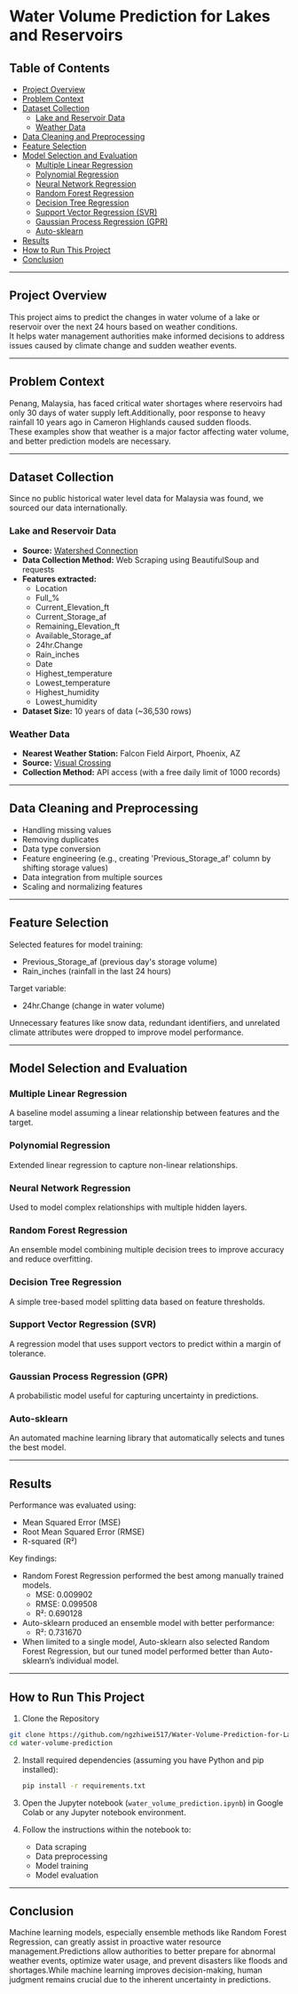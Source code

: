 # Water Volume Prediction for Lakes and Reservoirs

## Table of Contents
- [Project Overview](#project-overview)
- [Problem Context](#problem-context)
- [Dataset Collection](#dataset-collection)
  - [Lake and Reservoir Data](#lake-and-reservoir-data)
  - [Weather Data](#weather-data)
- [Data Cleaning and Preprocessing](#data-cleaning-and-preprocessing)
- [Feature Selection](#feature-selection)
- [Model Selection and Evaluation](#model-selection-and-evaluation)
  - [Multiple Linear Regression](#multiple-linear-regression)
  - [Polynomial Regression](#polynomial-regression)
  - [Neural Network Regression](#neural-network-regression)
  - [Random Forest Regression](#random-forest-regression)
  - [Decision Tree Regression](#decision-tree-regression)
  - [Support Vector Regression (SVR)](#support-vector-regression-svr)
  - [Gaussian Process Regression (GPR)](#gaussian-process-regression-gpr)
  - [Auto-sklearn](#auto-sklearn)
- [Results](#results)
- [How to Run This Project](#how-to-run-this-project)
- [Conclusion](#conclusion)



---

## Project Overview
This project aims to predict the changes in water volume of a lake or reservoir over the next 24 hours based on weather conditions.  
It helps water management authorities make informed decisions to address issues caused by climate change and sudden weather events.

---

## Problem Context
Penang, Malaysia, has faced critical water shortages where reservoirs had only 30 days of water supply left.Additionally, poor response to heavy rainfall 10 years ago in Cameron Highlands caused sudden floods.  
These examples show that weather is a major factor affecting water volume, and better prediction models are necessary.

---

## Dataset Collection
Since no public historical water level data for Malaysia was found, we sourced our data internationally.

### Lake and Reservoir Data
- **Source:** [Watershed Connection](https://www.watershedconnection.com/)
- **Data Collection Method:** Web Scraping using BeautifulSoup and requests
- **Features extracted:**
  - Location
  - Full_%
  - Current_Elevation_ft
  - Current_Storage_af
  - Remaining_Elevation_ft
  - Available_Storage_af
  - 24hr.Change
  - Rain_inches
  - Date
  - Highest_temperature
  - Lowest_temperature
  - Highest_humidity
  - Lowest_humidity
- **Dataset Size:** 10 years of data (~36,530 rows)

### Weather Data
- **Nearest Weather Station:** Falcon Field Airport, Phoenix, AZ
- **Source:** [Visual Crossing](https://www.visualcrossing.com/)
- **Collection Method:** API access (with a free daily limit of 1000 records)

---

## Data Cleaning and Preprocessing
- Handling missing values
- Removing duplicates
- Data type conversion
- Feature engineering (e.g., creating 'Previous_Storage_af' column by shifting storage values)
- Data integration from multiple sources
- Scaling and normalizing features

---

## Feature Selection
Selected features for model training:
- Previous_Storage_af (previous day's storage volume)
- Rain_inches (rainfall in the last 24 hours)

Target variable:
- 24hr.Change (change in water volume)

Unnecessary features like snow data, redundant identifiers, and unrelated climate attributes were dropped to improve model performance.

---

## Model Selection and Evaluation

### Multiple Linear Regression
A baseline model assuming a linear relationship between features and the target.

### Polynomial Regression
Extended linear regression to capture non-linear relationships.

### Neural Network Regression
Used to model complex relationships with multiple hidden layers.

### Random Forest Regression
An ensemble model combining multiple decision trees to improve accuracy and reduce overfitting.

### Decision Tree Regression
A simple tree-based model splitting data based on feature thresholds.

### Support Vector Regression (SVR)
A regression model that uses support vectors to predict within a margin of tolerance.

### Gaussian Process Regression (GPR)
A probabilistic model useful for capturing uncertainty in predictions.

### Auto-sklearn
An automated machine learning library that automatically selects and tunes the best model.

---

## Results
Performance was evaluated using:
- Mean Squared Error (MSE)
- Root Mean Squared Error (RMSE)
- R-squared (R²)

Key findings:
- Random Forest Regression performed the best among manually trained models.
  - MSE: 0.009902
  - RMSE: 0.099508
  - R²: 0.690128
- Auto-sklearn produced an ensemble model with better performance:
  - R²: 0.731670
- When limited to a single model, Auto-sklearn also selected Random Forest Regression, but our tuned model performed better than Auto-sklearn’s individual model.
  
---
## How to Run This Project

1. Clone the Repository
```bash
git clone https://github.com/ngzhiwei517/Water-Volume-Prediction-for-Lakes-and-Reservoirs.git
cd water-volume-prediction

 ```

2. Install required dependencies (assuming you have Python and pip installed):

    ```bash
    pip install -r requirements.txt
    ```
3. Open the Jupyter notebook (`water_volume_prediction.ipynb`) in Google Colab or any Jupyter notebook environment.

4. Follow the instructions within the notebook to:
     - Data scraping
     - Data preprocessing
     - Model training
     - Model evaluation
---

## Conclusion

Machine learning models, especially ensemble methods like Random Forest Regression, can greatly assist in proactive water resource management.Predictions allow authorities to better prepare for abnormal weather events, optimize water usage, and prevent disasters like floods and shortages.While machine learning improves decision-making, human judgment remains crucial due to the inherent uncertainty in predictions.

